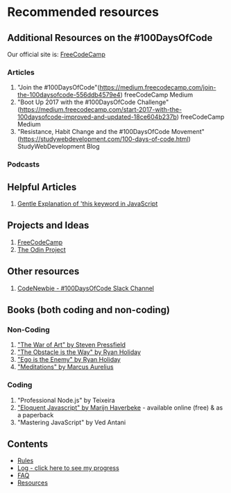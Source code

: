 # Recommended resources

## Additional Resources on the #100DaysOfCode

Our official site is: [FreeCodeCamp](https://www.freecodecamp.com)

### Articles
1. "Join the #100DaysOfCode"(https://medium.freecodecamp.com/join-the-100daysofcode-556ddb4579e4) freeCodeCamp Medium
2. "Boot Up 2017 with the #100DaysOfCode Challenge"(https://medium.freecodecamp.com/start-2017-with-the-100daysofcode-improved-and-updated-18ce604b237b) freeCodeCamp Medium 
3. "Resistance, Habit Change and the #100DaysOfCode Movement"(https://studywebdevelopment.com/100-days-of-code.html) StudyWebDevelopment Blog

### Podcasts


## Helpful Articles
1. [Gentle Explanation of 'this keyword in JavaScript](http://rainsoft.io/gentle-explanation-of-this-in-javascript/)

## Projects and Ideas
1. [FreeCodeCamp](https://www.freecodecamp.com)
2. [The Odin Project](http://www.theodinproject.com/)

## Other resources
1. [CodeNewbie - #100DaysOfCode Slack Channel](https://codenewbie.typeform.com/to/uwsWlZ)

## Books (both coding and non-coding)

### Non-Coding
1. ["The War of Art" by Steven Pressfield](http://www.goodreads.com/book/show/1319.The_War_of_Art)
2. ["The Obstacle is the Way" by Ryan Holiday](http://www.goodreads.com/book/show/18668059-the-obstacle-is-the-way?ac=1&from_search=true)
3. ["Ego is the Enemy" by Ryan Holiday](http://www.goodreads.com/book/show/27036528-ego-is-the-enemy?from_search=true&search_version=service)
4. ["Meditations" by Marcus Aurelius](https://www.goodreads.com/book/show/662925.Meditations)

### Coding
1. "Professional Node.js" by Teixeira
2. ["Eloquent Javascript" by Marijn Haverbeke](http://eloquentjavascript.net/) - available online (free) & as a paperback
3. "Mastering JavaScript" by Ved Antani

## Contents
* [Rules](rules.md)
* [Log - click here to see my progress](log.md)
* [FAQ](FAQ.md)
* [Resources](resources.md)
